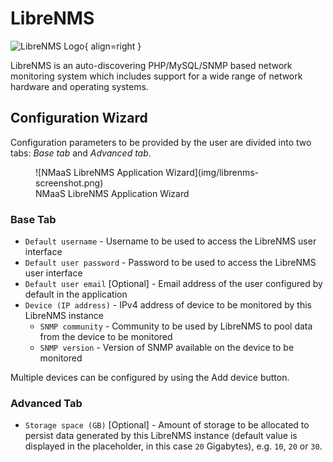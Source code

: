 # LibreNMS

![LibreNMS Logo](img/librenms-logo.png){ align=right }

LibreNMS is an auto-discovering PHP/MySQL/SNMP based network monitoring system which includes support for a wide range of network hardware and operating systems.

## Configuration Wizard

Configuration parameters to be provided by the user are divided into two tabs: *Base tab* and *Advanced tab*.

<!-- ![NMaaS LibreNMS Application Wizard](img/librenms-screenshot.png) -->

<figure markdown>
  ![NMaaS LibreNMS Application Wizard](img/librenms-screenshot.png)
  <figcaption>NMaaS LibreNMS Application Wizard</figcaption>
</figure>

### Base Tab

- `Default username` - Username to be used to access the LibreNMS user interface
- `Default user password` - Password to be used to access the LibreNMS user interface
- `Default user email` [Optional] - Email address of the user configured by default in the application
- `Device (IP address)` - IPv4 address of device to be monitored by this LibreNMS instance 
    - `SNMP community` - Community to be used by LibreNMS to pool data from the device to be monitored
    - `SNMP version` - Version of SNMP available on the device to be monitored

Multiple devices can be configured by using the Add device button.

### Advanced Tab

- `Storage space (GB)` [Optional] - Amount of storage to be allocated to persist data generated by this LibreNMS instance (default value is displayed in the placeholder, in this case `20` Gigabytes), e.g. `10`, `20` or `30`.
